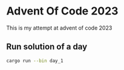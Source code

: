# Advent Of Code 2023

This is my attempt at advent of code 2023

## Run solution of a day

```bash
cargo run --bin day_1
```
